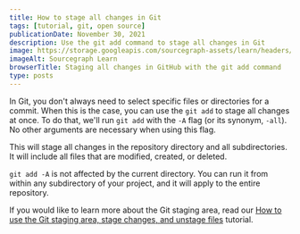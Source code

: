 ```yaml
---
title: How to stage all changes in Git
tags: [tutorial, git, open source]
publicationDate: November 30, 2021
description: Use the git add command to stage all changes in Git
image: https://storage.googleapis.com/sourcegraph-assets/learn/headers/sourcegraph-learn-04.png
imageAlt: Sourcegraph Learn
browserTitle: Staging all changes in GitHub with the git add command
type: posts
---
```


In Git, you don't always need to select specific files or directories for a commit. When this is the case, you can use the `git add` to stage all changes at once. To do that, we'll run `git add` with the `-A` flag (or its synonym, `-all`). No other arguments are necessary when using this flag.

<PrismSyntaxHighlighter
input='git add -A'
language='bash'
/>

This will stage all changes in the repository directory and all subdirectories. It will include all files that are modified, created, or deleted.

`git add -A` is not affected by the current directory. You can run it from within any subdirectory of your project, and it will apply to the entire repository.

If you would like to learn more about the Git staging area, read our [How to use the Git staging area, stage changes, and unstage files](/how-to-stage-and-unstage-files-in-git) tutorial.